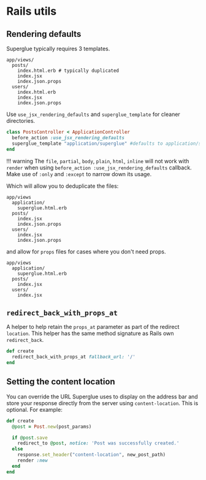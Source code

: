 # Rails utils


## Rendering defaults

Superglue typically requires 3 templates.

```
app/views/
  posts/
    index.html.erb # typically duplicated
    index.jsx
    index.json.props
  users/
    index.html.erb
    index.jsx
    index.json.props
```

Use `use_jsx_rendering_defaults` and `superglue_template` for cleaner
directories.

```ruby
class PostsController < ApplicationController
  before_action :use_jsx_rendering_defaults
  superglue_template "application/superglue" #defaults to application/superglue
end
```

!!! warning
    The `file`, `partial`, `body`, `plain`, `html`, `inline` will not work with
    `render` when using `before_action :use_jsx_rendering_defaults` callback. Make use of
    `:only` and `:except` to narrow down its usage.

Which will allow you to deduplicate the files:

```
app/views
  application/
    superglue.html.erb
  posts/
    index.jsx
    index.json.props
  users/
    index.jsx
    index.json.props
```

and allow for `props` files for cases where you don't need props.

```
app/views
  application/
    superglue.html.erb
  posts/
    index.jsx
  users/
    index.jsx
```

## `redirect_back_with_props_at`

A helper to help retain the `props_at` parameter as part of the redirect `location`.
This helper has the same method signature as Rails own `redirect_back`.

```ruby
def create
  redirect_back_with_props_at fallback_url: '/'
end
```


## Setting the content location

You can override the URL Superglue uses to display on the address bar and
store your response directly from the server using `content-location`. This
is optional. For example:

```ruby
def create
  @post = Post.new(post_params)

  if @post.save
    redirect_to @post, notice: 'Post was successfully created.'
  else
    response.set_header("content-location", new_post_path)
    render :new
  end
end
```


